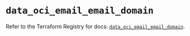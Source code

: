 # `data_oci_email_email_domain`

Refer to the Terraform Registry for docs: [`data_oci_email_email_domain`](https://registry.terraform.io/providers/oracle/oci/6.18.0/docs/data-sources/email_email_domain).
